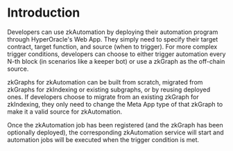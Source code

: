 # Introduction

Developers can use zkAutomation by deploying their automation program through HyperOracle's Web App. They simply need to specify their target contract, target function, and source (when to trigger). For more complex trigger conditions, developers can choose to either trigger automation every N-th block (in scenarios like a keeper bot) or use a zkGraph as the off-chain source.

zkGraphs for zkAutomation can be built from scratch, migrated from zkGraphs for zkIndexing or existing subgraphs, or by reusing deployed ones. If developers choose to migrate from an existing zkGraph for zkIndexing, they only need to change the Meta App type of that zkGraph to make it a valid source for zkAutomation.

Once the zkAutomation job has been registered (and the zkGraph has been optionally deployed), the corresponding zkAutomation service will start and automation jobs will be executed when the trigger condition is met.
